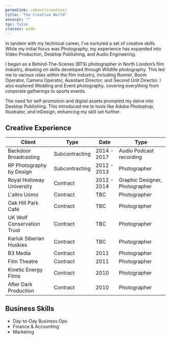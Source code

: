 ```yaml
---
permalink: /about/creative/
title: "The Creative World"
excerpt: ""
toc: false
classes: wide
---
```


In tandem with my technical career, I’ve nurtured a set of creative skills. While my initial focus was Photography, my experience has expanded into Video Production, Desktop Publishing, and Audio Engineering.

I began as a Behind-The-Scenes (BTS) photographer in North London’s film industry, drawing on skills developed through Wildlife photography. This led me to various roles within the film industry, including Runner, Boom Operator, Camera Operator, Assistant Director, and Second Unit Director. I also explored Wedding and Event photography, covering everything from corporate gatherings to sports events.

The need for self-promotion and digital assets prompted my delve into Desktop Publishing. This introduced me to tools like Adobe Photoshop, Illustrator, and InDesign, enhancing my skill set further.

## Creative Experience

| Client                     | Type           | Date        | Type                           |
| -------------------------- | -------------- | ----------- | ------------------------------ |
| Backdoor Broadcasting      | Subcontracting | 2014 - 2017 | Audio Podcast recording        |
| RP Photography by Design   | Subcontracting | 2012 - 2013 | Photographer                   |
| Royal Holloway University  | Contract       | 2012 - 2014 | Graphic Designer, Photographer |
| L'altro Uomo               | Contract       | TBC         | Photographer                   |
| Oak Hill Park Café         | Contract       | TBC         | Photographer                   |
| UK Wolf Conservation Trust | Contract       | TBC         | Photographer                   |
| Karluk Siberian Huskies    | Contract       | TBC         | Photographer                   |
| B3 Media                   | Contract       | 2011        | Photographer                   |
| Film Theatre               | Contract       | 2011        | Photographer                   |
| Kinetic Energy Films       | Contract       | 2010        | Photographer                   |
| After Dark Production      | Contract       | 2010        | Photographer                   |


## Business Skills

- Day-to-Day Business Ops
- Finance & Accounting
- Marketing